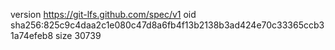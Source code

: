 version https://git-lfs.github.com/spec/v1
oid sha256:825c9c4daa2c1e080c47d8a6fb4f13b2138b3ad424e70c33365ccb31a74efeb8
size 30739
